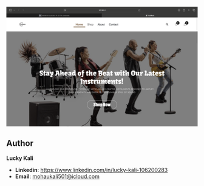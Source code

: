 ![image alt](https://github.com/mrblueofficial/Music-Instrument-E-commerce-website/blob/master/homeP.png)

## Author
**Lucky Kali**
- **Linkedin**: https://www.linkedin.com/in/lucky-kali-106200283
- **Email**: mohaukali501@icloud.com
